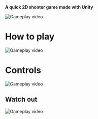 **A quick 2D shooter game made with Unity**


![Gameplay video](gifs/fight1.gif)

# How to play
![Gameplay video](gifs/fight.gif)

# Controls
![Gameplay video](gifs/fight3.gif)

## Watch out
![Gameplay video](gifs/fight2.gif)

